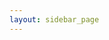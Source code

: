 ```yaml
---
layout: sidebar_page
---
```


<script>
  (async () => {
    const indexResponse = await fetch('https://api.github.com/repos/bear-rsg/4m-association/contents/bulletin?ref=dev-v1');
    const indexData = await indexResponse.json();
    let indexHtmlString = '<ul>';
    for (let indexFile of indexData) {
      let indexFilepath = indexFile.path.slice(0, -3) + '.html'
      indexHtmlString += `<li><a href="/4m-association/${indexFilepath}">${indexFile.name}</a></li>`;
    }
    indexHtmlString += '</ul>';
    document.getElementsByClassName('left-area')[0].innerHTML = indexData;
  })()
</script>